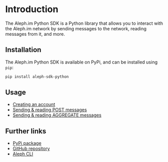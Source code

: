 # Introduction

The Aleph.im Python SDK is a Python library that allows you to interact with the Aleph.im network by sending messages to the network, reading messages from it, and more.

## Installation

The Aleph.im Python SDK is available on PyPi, and can be installed using `pip`:

```bash
pip install aleph-sdk-python
```

## Usage

- [Creating an account](accounts.md)
- [Sending & reading POST messages](posts.md)
- [Sending & reading AGGREGATE messages](aggregates.md)

## Further links

- [PyPi package](https://pypi.org/project/aleph-sdk-python/)
- [GitHub repository](https://github.com/aleph-im/aleph-sdk-python)
- [Aleph CLI](../../tools/aleph-client.md)
